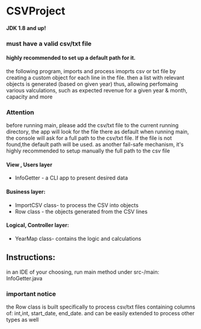 # CSVProject
#### JDK 1.8 and up!

### must have a valid csv/txt file
#### highly recommended to set up a default path for it.

the following program, imports and process
imoprts csv or txt file 
by creating a custom object for each line in the file.
then a list with relevant objects is generated (based on given year)
thus, allowing perfomaing various valculations,
such as expected revenue for a given year & month, capacity and more

### Attention 
before running main, please add the csv/txt file to the current running directory, the app will look for the file there as default
 when running main, the console will ask for a full path to the csv/txt file. If the file is not found,the default path will be used.
 as another fail-safe mechanism, it's highly recommended to setup manually the full path to the csv file 
 
#### View , Users layer
* InfoGetter - a CLI app to present desired data

#### Business layer:
* ImportCSV class- to process the CSV into objects
* Row class - the objects generated from the CSV lines

#### Logical, Controller layer:
* YearMap class- contains the logic and calculations

## Instructions:
in an IDE of your choosing, run main method
under src-/main:  InfoGetter.java 

 
### important notice
the Row class is built specifically to process csv/txt files containing columns of: int,int, start_date, end_date. and can be easily extended to process other types as well
